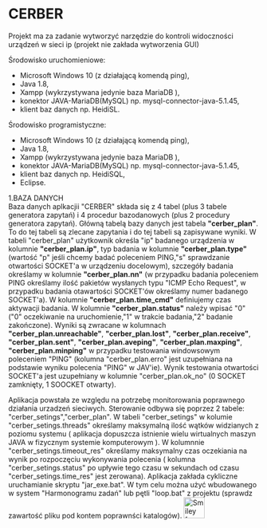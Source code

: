 # CERBER
Projekt ma za zadanie wytworzyć narzędzie do kontroli widoczności urządzeń w sieci ip (projekt nie zakłada wytworzenia GUI)

Środowisko uruchomieniowe:</BR>
- Microsoft Windows 10 (z działającą komendą ping),</BR>
- Java 1.8,</BR>
- Xampp (wykrzystywana jedynie baza MariaDB <klon MySQL>),</BR>
- konektor JAVA-MariaDB(MySQL) np. mysql-connector-java-5.1.45,</BR>
- klient baz danych np. HeidiSL.</BR>

Środowisko programistyczne:</BR>
- Microsoft Windows 10 (z działającą komendą ping),</BR>
- Java 1.8,</BR>
- Xampp (wykrzystywana jedynie baza MariaDB <klon MySQL>),</BR>
- konektor JAVA-MariaDB(MySQL) np. mysql-connector-java-5.1.45,</BR>
- klient baz danych np. HeidiSQL,
- Eclipse.

1.BAZA DANYCH</BR>
Baza danych aplkacjii "CERBER" składa się z 4 tabel (plus 3 tabele generatora zapytań) i 4 procedur bazodanowych (plus 2 procedury generatora zapytań). Główną tabelą bazy danych jest tabela <B>"cerber_plan"</B>. To do tej tabeli są zlecane zapytania i do tej tabeli są zapisywane wyniki. W tabeli "cerber_plan" użytkownik określa "ip" badanego urządzenia w kolumnie <B>"cerber_plan.ip"</B>, typ badania w kolumnie <B>"cerber_plan.type"</B> (wartość "p" jeśli chcemy badać poleceniem PING,"s" sprawdzanie otwartości SOCKET'a w urządzeniu docelowym), szczegóły badania określamy w kolumnie <B>"cerber_plan.nn"</B> (w przypadku badania poleceniem PING określamy ilość pakietów wysłanych typu "ICMP Echo Request", w przypadku badania otawartości SOCKET'ów określamy numer badanego SOCKET'a). W kolumnie <B>"cerber_plan.time_cmd"</B> definiujemy czas aktywacji badania. W kolumnie <B>"cerber_plan.status"</B> należy wpisać "0" ("0" oczekiwanie na uruchomienie,"1" w trakcie badania,"2" badanie zakończone). Wyniki są zwracane w kolumnach <B>"cerber_plan.unreachable"</B>, <B>"cerber_plan.lost"</B>, <B>"cerber_plan.receive"</B>, <B>"cerber_plan.sent"</B>, <B>"cerber_plan.aveping"</B>, <B>"cerber_plan.maxping"</B>, <B>"cerber_plan.minping"</B> w przypadku testowania windowsowym poleceniem "PING" (kolumna "cerber_plan.erro" jest uzupełniana na podstawie wyniku polecenia "PING" w JAV'ie). Wynik testowania otwartości SOCKET'a jest uzupełniany w kolumnie "cerber_plan.ok_no" (0 SOCKET zamknięty, 1 SOOCKET otwarty).


Aplikacja powstała ze względu na potrzebę monitorowania poprawnego działania urzadzeń sieciwych. Sterowanie odbywa się poprzez 2 tabele: "cerber_setings","cerber_plan". W tabeli "cerber_setings" w kolumie "cerber_setings.threads" określamy maksymalną ilość wątków widzianych z poziomu systemu ( aplikacja dopuszcza istnienie wielu wirtualnych maszyn JAVA w fizycznym systemie komputerowym ). W kolumnnie "cerber_setings.timeout_res" określamy maksymalny czas oczekiania na wynik po rozpoczęciu wykonywania polecenia ( kolumna "cerber_setings.status" po upływie tego czasu w sekundach od czasu "cerber_setings.time_res" jest zerowana).  Aplikacja zakłada cykliczne uruchamianie skryptu "jar_exe.bat".
W tym celu można użyć wbudowanego w system "Harmonogramu zadań" lub pętli "loop.bat" z projektu (sprawdz zawartość pliku pod kontem poprawnści katalogów).
<img src="https://www.w3schools.com/tags/smiley.gif" alt="Smiley face" width="42" height="42">
